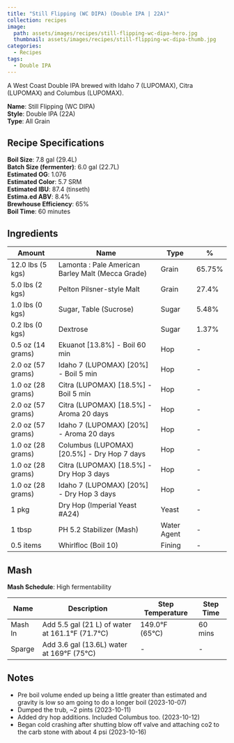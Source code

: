 ```yaml
---
title: "Still Flipping (WC DIPA) (Double IPA | 22A)"
collection: recipes
image:
  path: assets/images/recipes/still-flipping-wc-dipa-hero.jpg
  thumbnail: assets/images/recipes/still-flipping-wc-dipa-thumb.jpg
categories:
  - Recipes
tags:
  - Double IPA
---
```


A West Coast Double IPA brewed with Idaho 7 (LUPOMAX), Citra (LUPOMAX) and Columbus (LUPOMAX).

**Name**: Still Flipping (WC DIPA)<br />
**Style**: Double IPA (22A)<br />
**Type**: All Grain

## Recipe Specifications

**Boil Size**: 7.8 gal (29.4L)<br />
**Batch Size (fermenter)**: 6.0 gal (22.7L)<br />
**Estimated OG**: 1.076<br />
**Estimated Color**: 5.7 SRM<br />
**Estimated IBU**: 87.4 (tinseth)<br />
**Estima.ed ABV**: 8.4%<br />
**Brewhouse Efficiency**: 65%<br />
**Boil Time**: 60 minutes<br />

## Ingredients

| Amount            | Name                                              | Type        | %      |
| ----------------- | ------------------------------------------------- | ----------- | ------ |
| 12.0 lbs (5 kgs)  | Lamonta : Pale American Barley Malt (Mecca Grade) | Grain       | 65.75% |
| 5.0 lbs (2 kgs)   | Pelton Pilsner-style Malt                         | Grain       | 27.4%  |
| 1.0 lbs (0 kgs)   | Sugar, Table (Sucrose)                            | Sugar       | 5.48%  |
| 0.2 lbs (0 kgs)   | Dextrose                                          | Sugar       | 1.37%  |
| 0.5 oz (14 grams) | Ekuanot [13.8%] - Boil 60 min                     | Hop         | -      |
| 2.0 oz (57 grams) | Idaho 7 (LUPOMAX) [20%] - Boil 5 min              | Hop         | -      |
| 1.0 oz (28 grams) | Citra (LUPOMAX) [18.5%] - Boil 5 min              | Hop         | -      |
| 2.0 oz (57 grams) | Citra (LUPOMAX) [18.5%] - Aroma 20 days           | Hop         | -      |
| 2.0 oz (57 grams) | Idaho 7 (LUPOMAX) [20%] - Aroma 20 days           | Hop         | -      |
| 1.0 oz (28 grams) | Columbus (LUPOMAX) [20.5%] - Dry Hop 7 days       | Hop         | -      |
| 1.0 oz (28 grams) | Citra (LUPOMAX) [18.5%] - Dry Hop 3 days          | Hop         | -      |
| 1.0 oz (28 grams) | Idaho 7 (LUPOMAX) [20%] - Dry Hop 3 days          | Hop         | -      |
| 1 pkg             | Dry Hop (Imperial Yeast #A24)                     | Yeast       | -      |
| 1 tbsp            | PH 5.2 Stabilizer (Mash)                          | Water Agent | -      |
| 0.5 items         | Whirlfloc (Boil 10)                               | Fining      | -      |

## Mash

**Mash Schedule**: High fermentability

| Name    | Description                                             | Step Temperature       | Step Time |
| ------- | ------------------------------------------------------- | ---------------------- | --------- |
| Mash In | Add 5.5 gal (21 L) of water at 161.1&deg;F (71.7&deg;C) | 149.0&deg;F (65&deg;C) | 60 mins   |
| Sparge  | Add 3.6 gal (13.6L) water at 169&deg;F (75&deg;C)       | -                      | -         |

## Notes

- Pre boil volume ended up being a little greater than estimated and gravity is low so am going to do a longer boil (2023-10-07)
- Dumped the trub, ~2 pints (2023-10-11)
- Added dry hop additions. Included Columbus too. (2023-10-12)
- Began cold crashing after shutting blow off valve and attaching co2 to the carb stone with about 4 psi (2023-10-16)
